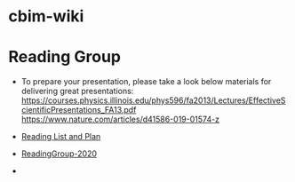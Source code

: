 # cbim-wiki

# Reading Group
   *   To prepare your presentation, please take a look below materials for delivering great presentations:
       https://courses.physics.illinois.edu/phys596/fa2013/Lectures/EffectiveScientificPresentations_FA13.pdf
       https://www.nature.com/articles/d41586-019-01574-z
        
   *   [Reading List and Plan](https://docs.google.com/spreadsheets/d/1snsRn9RXN3BAQyE0crDxtO5RiHhRF25h8r3EdoQccLg/edit#gid=0)

   *   [ReadingGroup-2020](./ReadingGroup-2020.md)

   *   

